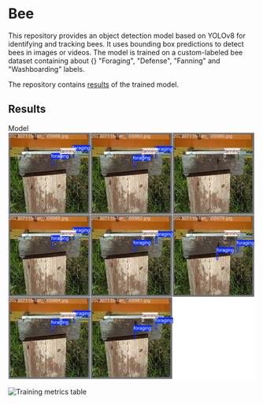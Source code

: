 # Bee

This repository provides an object detection model based on YOLOv8 for identifying and tracking bees. It uses bounding box predictions to detect bees in images or videos. The model is trained on a custom-labeled bee dataset containing about {} "Foraging", "Defense", "Fanning" and "Washboarding" labels.

The repository contains [results](yolov8-lstm) of the trained model.

## Results

Model 
<img src="yolov8-lstm/bee pic.jpg" alt="Sample inference showing detected bees" width="500"/>


<img src="https://imgur.com/a/w42LCkL" alt="Training metrics table"/>
